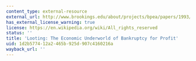 ```yaml
---
content_type: external-resource
external_url: http://www.brookings.edu/about/projects/bpea/papers/1993/bankruptcy-for-profit-akerlof
has_external_license_warning: true
license: https://en.wikipedia.org/wiki/All_rights_reserved
status: ''
title: 'Looting: The Economic Underworld of Bankruptcy for Profit'
uid: 1d2b5774-12a2-465b-925d-907c4160216a
wayback_url: ''
---
```

